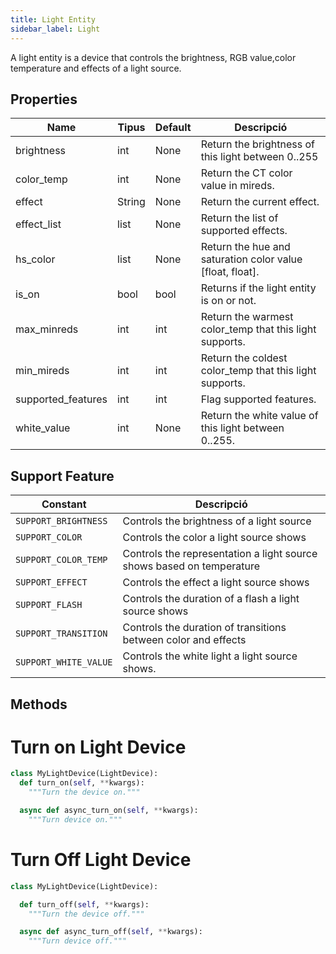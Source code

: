 ```yaml
---
title: Light Entity
sidebar_label: Light
---
```



A light entity is a device that controls the brightness, RGB value,color temperature and effects of a light source.

## Properties

| Name               | Tipus  | Default | Descripció                                                |
| ------------------ | ------ | ------- | --------------------------------------------------------- |
| brightness         | int    | None    | Return the brightness of this light between 0..255        |
| color_temp         | int    | None    | Return the CT color value in mireds.                      |
| effect             | String | None    | Return the current effect.                                |
| effect_list        | list   | None    | Return the list of supported effects.                     |
| hs_color           | list   | None    | Return the hue and saturation color value [float, float]. |
| is_on              | bool   | bool    | Returns if the light entity is on or not.                 |
| max_minreds        | int    | int     | Return the warmest color_temp that this light supports.   |
| min_mireds         | int    | int     | Return the coldest color_temp that this light supports.   |
| supported_features | int    | int     | Flag supported features.                                  |
| white_value        | int    | None    | Return the white value of this light between 0..255.      |

## Support Feature

| Constant              | Descripció                                                            |
| --------------------- | --------------------------------------------------------------------- |
| `SUPPORT_BRIGHTNESS`  | Controls the brightness of a light source                             |
| `SUPPORT_COLOR`       | Controls the color a light source shows                               |
| `SUPPORT_COLOR_TEMP`  | Controls the representation a light source shows based on temperature |
| `SUPPORT_EFFECT`      | Controls the effect a light source shows                              |
| `SUPPORT_FLASH`       | Controls the duration of a flash a light source shows                 |
| `SUPPORT_TRANSITION`  | Controls the duration of transitions between color and effects        |
| `SUPPORT_WHITE_VALUE` | Controls the white light a light source shows.                        |

## Methods

# Turn on Light Device

```python
class MyLightDevice(LightDevice):
  def turn_on(self, **kwargs):
    """Turn the device on."""

  async def async_turn_on(self, **kwargs):
    """Turn device on."""

```

# Turn Off Light Device

```python
class MyLightDevice(LightDevice):

  def turn_off(self, **kwargs):
    """Turn the device off."""

  async def async_turn_off(self, **kwargs):
    """Turn device off."""

```
